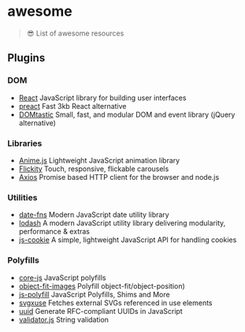 # awesome
> 😎 List of awesome resources

## Plugins
### DOM
- [React](https://github.com/facebook/react) JavaScript library for building user interfaces
- [preact](https://github.com/developit/preact) Fast 3kb React alternative
- [DOMtastic](https://github.com/webpro/DOMtastic) Small, fast, and modular DOM and event library (jQuery alternative)

### Libraries
- [Anime.js](https://github.com/juliangarnier/anime) Lightweight JavaScript animation library
- [Flickity](https://github.com/metafizzy/flickity) Touch, responsive, flickable carousels
- [Axios](https://github.com/axios/axios) Promise based HTTP client for the browser and node.js

### Utilities
- [date-fns](https://github.com/date-fns/date-fns) Modern JavaScript date utility library
- [lodash](https://github.com/lodash/lodash) A modern JavaScript utility library delivering modularity, performance & extras
- [js-cookie](https://github.com/js-cookie/js-cookie) A simple, lightweight JavaScript API for handling cookies

### Polyfills
- [core-js](https://github.com/zloirock/core-js) JavaScript polyfills
- [object-fit-images](https://github.com/bfred-it/object-fit-images) Polyfill object-fit/object-position)
- [js-polyfill](https://github.com/inexorabletash/polyfill) JavaScript Polyfills, Shims and More
- [svgxuse](https://github.com/Keyamoon/svgxuse) Fetches external SVGs referenced in use elements
- [uuid](https://github.com/kelektiv/node-uuid) Generate RFC-compliant UUIDs in JavaScript
- [validator.js](https://github.com/chriso/validator.js) String validation
